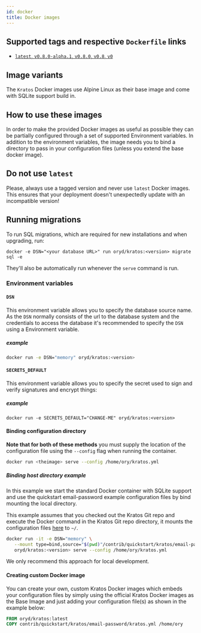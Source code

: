 ```yaml
---
id: docker
title: Docker images
---
```


## Supported tags and respective `Dockerfile` links

- [`latest`, `v0.8.0-alpha.1`, `v0.8.0`, `v0.8`, `v0`](https://github.com/ory/kratos/blob/master/.docker/Dockerfile-alpine)

## Image variants

The `Kratos` Docker images use Alpine Linux as their base image and come with SQLite support build in.

## How to use these images

In order to make the provided Docker images as useful as possible they can be partially configured through a set of supported Environment
variables. In addition to the environment variables, the image needs you to bind a directory to pass in your configuration files (unless you extend the base docker image).

## Do not use `latest`

Please, always use a tagged version and never use `latest` Docker images. This ensures that your deployment doesn't unexpectedly
update with an incompatible version!

## Running migrations

To run SQL migrations, which are required for new installations and when upgrading, run:

```shell
docker -e DSN="<your database URL>" run oryd/kratos:<version> migrate sql -e
```

They'll also be automatically run whenever the `serve` command is run.

### Environment variables

#### `DSN`

This environment variable allows you to specify the database source name. As the `DSN` normally consists of the url to the
database system and the credentials to access the database it's recommended to specify the `DSN` using a Environment variable.

##### example

```sh
docker run -e DSN="memory" oryd/kratos:<version>
```

#### `SECRETS_DEFAULT`

This environment variable allows you to specify the secret used to sign and verify signatures and encrypt things:

##### example

`docker run -e SECRETS_DEFAULT="CHANGE-ME" oryd/kratos:<version>`

#### Binding configuration directory

**Note that for both of these methods** you must supply the location of the configuration file using the `--config` flag when running the
container.

```sh
docker run <theimage> serve --config /home/ory/kratos.yml
```

##### Binding host directory example

In this example we start the standard Docker container with SQLite support and use the quickstart email-password example
configuration files by bind mounting the local directory. 

This example assumes that you checked out the Kratos Git repo and
execute the Docker command in the Kratos Git repo directory, it mounts the configuration files [here](https://github.com/ory/kratos/tree/master/contrib/quickstart/kratos/email-password) to `~/`.

```sh
docker run -it -e DSN="memory" \
   --mount type=bind,source="$(pwd)"/contrib/quickstart/kratos/email-password,target=/home/ory \
   oryd/kratos:<version> serve --config /home/ory/kratos.yml
```

We only recommend this approach for local development.

#### Creating custom Docker image

You can create your own, custom Kratos Docker images which embeds your configuration files by simply using the official Kratos
Docker images as the Base Image and just adding your configuration file(s) as shown in the example below:

```dockerfile
FROM oryd/kratos:latest
COPY contrib/quickstart/kratos/email-password/kratos.yml /home/ory
```

